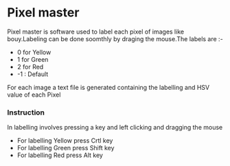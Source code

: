 # Pixel master

Pixel master is software used to label each pixel of images like bouy.Labeling can be done soomthly by draging the mouse.The labels are :-

 -  0  for Yellow  
 -  1 for  Green
 - 2 for Red
 - -1 : Default
 
For each image a text file is generated containing the labelling and HSV value of each Pixel

### Instruction
In labelling involves pressing a key and left clicking and dragging the mouse 
* For labelling Yellow press Crtl key 
* For labelling Green press Shift key 
* For labelling Red press Alt key

